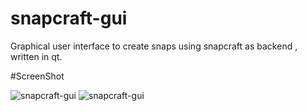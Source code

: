 # snapcraft-gui
Graphical user interface to create snaps using snapcraft as backend , written in qt.

#ScreenShot

![snapcraft-gui](https://github.com/keshavbhatt/snapcraft-gui/tree/master/screenshots/sc1.png)
![snapcraft-gui](https://github.com/keshavbhatt/snapcraft-gui/tree/master/screenshots/sc2.png)
